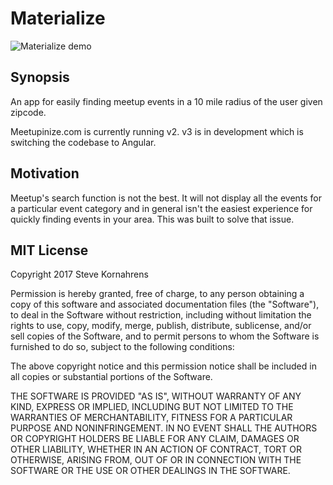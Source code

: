 
# Materialize

![Materialize demo](https://github.com/SKornahrens/Meetupinize/blob/master/meetupinizedemo.gif)

## Synopsis

An app for easily finding meetup events in a 10 mile radius of the user given zipcode.

Meetupinize.com is currently running v2. v3 is in development which is switching the codebase to Angular.

## Motivation

Meetup's search function is not the best. It will not display all the events for a particular event category and in general isn't the easiest experience for quickly finding events in your area. This was built to solve that issue.

## MIT License

Copyright 2017 Steve Kornahrens

Permission is hereby granted, free of charge, to any person obtaining a copy of this software and associated documentation files (the "Software"), to deal in the Software without restriction, including without limitation the rights to use, copy, modify, merge, publish, distribute, sublicense, and/or sell copies of the Software, and to permit persons to whom the Software is furnished to do so, subject to the following conditions:

The above copyright notice and this permission notice shall be included in all copies or substantial portions of the Software.

THE SOFTWARE IS PROVIDED "AS IS", WITHOUT WARRANTY OF ANY KIND, EXPRESS OR IMPLIED, INCLUDING BUT NOT LIMITED TO THE WARRANTIES OF MERCHANTABILITY, FITNESS FOR A PARTICULAR PURPOSE AND NONINFRINGEMENT. IN NO EVENT SHALL THE AUTHORS OR COPYRIGHT HOLDERS BE LIABLE FOR ANY CLAIM, DAMAGES OR OTHER LIABILITY, WHETHER IN AN ACTION OF CONTRACT, TORT OR OTHERWISE, ARISING FROM, OUT OF OR IN CONNECTION WITH THE SOFTWARE OR THE USE OR OTHER DEALINGS IN THE SOFTWARE.
